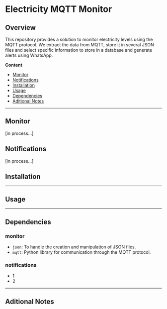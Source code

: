 # Electricity MQTT Monitor

## Overview
This repository provides a solution to monitor electricity levels using the MQTT protocol. We extract the data from MQTT, store it in several JSON files and select specific information to store in a database and generate alerts using WhatsApp.

**Content**
- [Monitor](#monitor)
- [Notifications](#notifications)
- [Installation](#installation)
- [Usage](#usage)
- [Dependencies](#dependencies)
- [Aditional Notes](#aditional-notes)

---

## Monitor

[in process...]


## Notifications

[in process...]


## Installation

---

## Usage

---

## Dependencies

### monitor

- `json`: To handle the creation and manipulation of JSON files.
- `mqtt`: Python library for communication through the MQTT protocol.

### notifications

- 1
- 2

---

## Aditional Notes